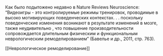 Как было подытожено недавно в Nature Reviews Neuroscience:
“Видеоигры - это контролируемые режимы тренировок, проводимые в
высоко мотивирующих поведенческих контекстах. . . поскольку поведенческие изменения возникают в результате изменений в мозге, также неудивительно
, что повышение производительности сопровождается длительным
физическим и функциональным неврологическим ремоделированием” (Бавелье
и др., 2011, стр. 763).

[[Неврологическое ремоделирование]]
